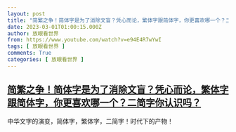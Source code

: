 ```yaml
---
layout: post
title: "简繁之争！简体字是为了消除文盲？凭心而论，繁体字跟简体字，你更喜欢哪一个？二简字你认识吗？"
date: 2023-03-01T01:00:15.000Z
author: 放眼看世界
from: https://www.youtube.com/watch?v=e94E4R7wYwI
tags: [ 放眼看世界 ]
comments: True
categories: [ 放眼看世界 ]
---
```

<!--1677632415000-->
[简繁之争！简体字是为了消除文盲？凭心而论，繁体字跟简体字，你更喜欢哪一个？二简字你认识吗？](https://www.youtube.com/watch?v=e94E4R7wYwI)
------

<div>
中华文字的演变，简体字，繁体字，二简字！时代下的产物！
</div>

